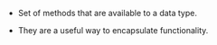 * Set of methods that are available to a data type.

* They are a useful way to encapsulate functionality. 
